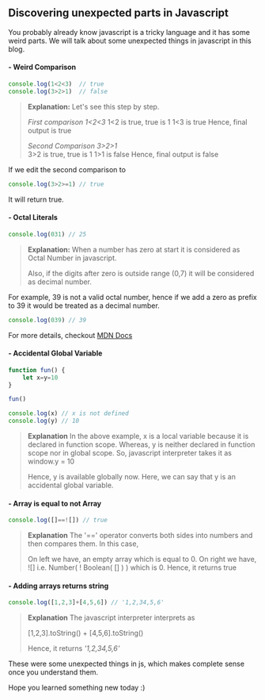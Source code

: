 ## Discovering unexpected parts in Javascript

You probably already know javascript is a tricky language and it has some weird parts. We will talk about some unexpected things in javascript in this blog.

#### - Weird Comparison

```javascript
console.log(1<2<3)  // true
console.log(3>2>1)  // false
```

> **Explanation:**
> Let's see this step by step.
>
> _First comparison 1<2<3_
> 1<2 is true, true is 1
> 1<3 is true
> Hence, final output is true
>
> _Second Comparison 3>2>1_  
> 3>2 is true, true is 1
> 1>1 is false
> Hence, final output is false

If we edit the second comparison to

```javascript
console.log(3>2>=1) // true
```

It will return true.

#### - Octal Literals

```javascript
console.log(031) // 25
```

> **Explanation:**
> When a number has zero at start it is considered as Octal Number in javascript.
>
> Also, if the digits after zero is outside range (0,7) it will be considered as decimal number.

For example, 39 is not a valid octal number, hence if we add a zero as prefix to 39 it would be treated as a decimal number.

```javascript
console.log(039) // 39
```

For more details, checkout [MDN Docs](https://developer.mozilla.org/en-US/docs/Web/JavaScript/Guide/Numbers_and_dates)

#### - Accidental Global Variable

```javascript
function fun() {
    let x=y=10
}

fun()

console.log(x) // x is not defined
console.log(y) // 10
```

> **Explanation**
> In the above example, x is a local variable because it is declared in function scope.
> Whereas, y is neither declared in function scope nor in global scope. So, javascript interpreter takes it as
> window.y = 10
>
> Hence, y is available globally now.
> Here, we can say that y is an accidental global variable.

#### - Array is equal to not Array

```javascript
console.log([]==![]) // true
```

> **Explanation**
> The '==' operator converts both sides into numbers and then compares them. In this case,
>
> On left we have, an empty array which is equal to 0.
> On right we have, ![] i.e. Number( ! Boolean( [] ) ) which is 0.
> Hence, it returns true

#### - Adding arrays returns string

```javascript
console.log([1,2,3]+[4,5,6]) // '1,2,34,5,6'
```

> **Explanation**
> The javascript interpreter interprets as
>
> [1,2,3].toString() + [4,5,6].toString()
>
> Hence, it returns _'1,2,34,5,6'_

These were some unexpected things in js, which makes complete sense once you understand them.

Hope you learned something new today :)
